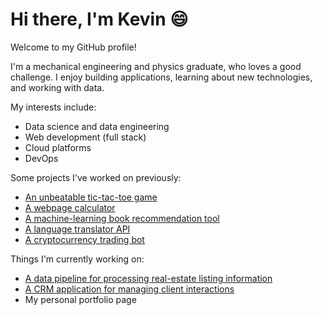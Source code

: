 # Hi there, I'm Kevin :smile:

Welcome to my GitHub profile!

I'm a mechanical engineering and physics graduate, who loves a good challenge. I enjoy building applications, learning about new technologies, and working with data.

My interests include:

-   Data science and data engineering
-   Web development (full stack)
-   Cloud platforms
-   DevOps

Some projects I've worked on previously:
- [An unbeatable tic-tac-toe game](https://github.com/kevinwchen/odin-tic-tac-toe)
- [A webpage calculator](https://github.com/kevinwchen/odin-calculator)
- [A machine-learning book recommendation tool](https://github.com/kevinwchen/book-recommender)
- [A language translator API](https://github.com/kevinwchen/translation-api)
- [A cryptocurrency trading bot](https://github.com/kevinwchen/binance-trading-bot)

Things I'm currently working on:
- [A data pipeline for processing real-estate listing information](https://github.com/kevinwchen/realestate-data-project)
- [A CRM application for managing client interactions](https://github.com/kevinwchen/realestate-crm)
- My personal portfolio page
